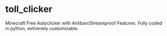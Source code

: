 # toll_clicker
Minecraft Free Autoclicker with Antiban/Streamproof Features. Fully coded in python, extremely customizable.
